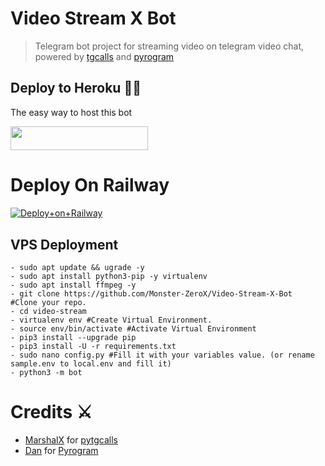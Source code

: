 <h1> Video Stream X Bot</h1>

> Telegram bot project for streaming video on telegram video chat, powered by [tgcalls](https://github.com/MarshalX/tgcalls) and [pyrogram](https://github.com/pyrogram/pyrogram)






##  Deploy to Heroku  👨‍🔧
The easy way to host this bot

<a href="https://heroku.com/deploy?template=https://github.com/Monster-ZeroX/Video-Stream-X-Bot"><img src="https://img.shields.io/badge/Deploy%20To%20Heroku-black?style=for-the-badge&logo=heroku" width="220" height="38.45"/></a>


# Deploy On Railway
[![Deploy+on+Railway](https://railway.app/button.svg)](https://railway.app/new/template?template=https://github.com/Monster-ZeroX/Video-Stream-X-Bot&envs=API_ID,API_HASH,BOT_TOKEN,SESSION_NAME,ASSISTANT_NAME,BOT_USERNAME,DURATION_LIMIT,SUDO_USERS)
  



## VPS Deployment
```
- sudo apt update && ugrade -y
- sudo apt install python3-pip -y virtualenv
- sudo apt install ffmpeg -y
- git clone https://github.com/Monster-ZeroX/Video-Stream-X-Bot  #Clone your repo.
- cd video-stream
- virtualenv env #Create Virtual Environment.
- source env/bin/activate #Activate Virtual Environment
- pip3 install --upgrade pip
- pip3 install -U -r requirements.txt
- sudo nano config.py #Fill it with your variables value. (or rename sample.env to local.env and fill it)
- python3 -m bot
```
 


# Credits ⚔ 

- [MarshalX](https://github.com/MarshalX) for [pytgcalls](https://github.com/MarshalX/tgcalls)
- [Dan](https://github.com/delivrance) for [Pyrogram](https://github.com/pyrogram/pyrogram)


